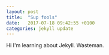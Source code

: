 ```yaml
---
layout: post
title:  "Sup fools"
date:   2017-07-18 09:42:55 +0100
categories: jekyll update
---
```

Hi I'm learning about Jekyll. Wasteman.
